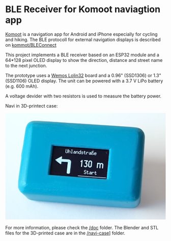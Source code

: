 # BLE Receiver for Komoot naviagtion app

[Komoot](https://www.komoot.de) is a navigation app for Android and iPhone especially for cycling and hiking. The BLE protocoll for external navigation displays is described on [kommot/BLEConnect](https://github.com/komoot/BLEConnect)

This project implements a BLE receiver based on an ESP32 module and a 64*128 pixel OLED display to show the direction, distance and street name to the next junction.

The prototype uses a [Wemos Lolin32](https://wiki.wemos.cc/products:lolin32:lolin32) board and a 0.96" (SSD1306) or 1.3" (SSD1106) OLED display. The unit can be powered with a 3.7 V LiPo battery (e.g. 600 mAh).

A voltage devider with two resistors is used to measure the battery power.

Navi in 3D-printect case:

![navi in 3d-printed case](/doc/navi-case.jpg)

For more information, please check the [/doc](/doc) folder.
The Blender and STL files for the 3D-printed case are in the [/navi-case](/navi-case)] folder.

